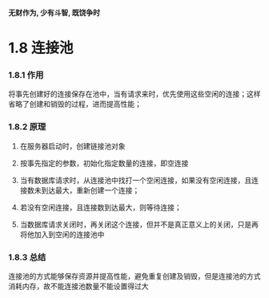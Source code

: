 **无财作为, 少有斗智, 既饶争时**

1.8 连接池
===========

### 1.8.1 作用

将事先创建好的连接保存在池中，当有请求来时，优先使用这些空闲的连接；这样省略了创建和销毁的过程，进而提高性能；

### 1.8.2 原理

1. 在服务器启动时，创建链接池对象

2. 按事先指定的参数，初始化指定数量的连接，即空连接

3. 当有数据库请求时，从连接池中找打一个空闲连接，如果没有空闲连接，且连接数未到达最大，重新创建一个连接；

4. 若没有空闲连接，且连接数到达最大，则等待连接；

5. 当数据库请求关闭时，再关闭这个连接，但并不是真正意义上的关闭，只是再将他加入到空闲的连接池中

### 1.8.3 总结

连接池的方式能够保存资源并提高性能，避免重复创建及销毁，但是连接池的方式消耗内存，故不能连接池数量不能设置得过大
